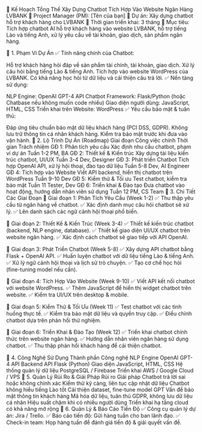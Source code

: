 📌 Kế Hoạch Tổng Thể Xây Dựng Chatbot Tích Hợp Vào Website Ngân Hàng LVBANK
🔹 Project Manager (PM): [Tên của bạn]
🔹 Dự án: Xây dựng chatbot hỗ trợ khách hàng cho LVBANK
🔹 Thời gian triển khai: 3 tháng
🔹 Mục tiêu: Tích hợp chatbot AI hỗ trợ khách hàng vào website LVBANK, hỗ trợ tiếng Lào và tiếng Anh, xử lý yêu cầu về tài khoản, giao dịch, sản phẩm ngân hàng.

📍 1. Phạm Vi Dự Án
✅ Tính năng chính của Chatbot:

Hỗ trợ khách hàng hỏi đáp về sản phẩm tài chính, tài khoản, giao dịch.
Xử lý câu hỏi bằng tiếng Lào & tiếng Anh.
Tích hợp vào website WordPress của LVBANK.
Có khả năng học hỏi từ dữ liệu và cải thiện câu trả lời.
✅ Nền tảng sử dụng:

NLP Engine: OpenAI GPT-4 API
Chatbot Framework: Flask/Python (hoặc Chatbase nếu không muốn code nhiều)
Giao diện người dùng: JavaScript, HTML, CSS
Triển khai trên Website: WordPress
✅ Yêu cầu bảo mật & tuân thủ:

Đáp ứng tiêu chuẩn bảo mật dữ liệu khách hàng (PCI DSS, GDPR).
Không lưu trữ thông tin cá nhân khách hàng.
Kiểm tra bảo mật trước khi đưa vào vận hành.
📍 2. Lộ Trình Dự Án (Roadmap)
Giai đoạn	Công việc chính	Thời gian	Trách nhiệm
GĐ 1: Phân tích yêu cầu	Xác định nhu cầu chatbot, phạm vi dự án	Tuần 1-2	PM, BA
GĐ 2: Thiết kế & Kiến trúc	Xây dựng tài liệu kiến trúc chatbot, UI/UX	Tuần 3-4	Dev, Designer
GĐ 3: Phát triển Chatbot	Tích hợp OpenAI API, xử lý hội thoại, đào tạo dữ liệu	Tuần 5-8	Dev, AI Engineer
GĐ 4: Tích hợp vào Website	Viết API backend, hiển thị chatbot trên WordPress	Tuần 9-10	Dev
GĐ 5: Kiểm thử & Tối ưu	Test chatbot, kiểm tra bảo mật	Tuần 11	Tester, Dev
GĐ 6: Triển khai & Đào tạo	Đưa chatbot vào hoạt động, hướng dẫn nhân viên sử dụng	Tuần 12	PM, CS Team
📍 3. Chi Tiết Các Giai Đoạn
🔹 Giai đoạn 1: Phân Tích Yêu Cầu (Week 1-2)
✅ Thu thập yêu cầu từ ngân hàng về chatbot.
✅ Xác định danh mục câu hỏi chatbot sẽ xử lý.
✅ Lên danh sách các ngữ cảnh hội thoại phổ biến.

🔹 Giai đoạn 2: Thiết Kế & Kiến Trúc (Week 3-4)
✅ Thiết kế kiến trúc chatbot (backend, NLP engine, database).
✅ Thiết kế giao diện UI/UX chatbot trên website ngân hàng.
✅ Xác định cách chatbot sẽ giao tiếp với API OpenAI.

🔹 Giai đoạn 3: Phát Triển Chatbot (Week 5-8)
✅ Xây dựng API chatbot bằng Flask + OpenAI API.
✅ Huấn luyện chatbot với dữ liệu tiếng Lào & tiếng Anh.
✅ Xử lý ngữ cảnh hội thoại và lịch sử trò chuyện.
✅ Tạo cơ chế học hỏi (fine-tuning model nếu cần).

🔹 Giai đoạn 4: Tích Hợp Vào Website (Week 9-10)
✅ Viết API kết nối chatbot với website WordPress.
✅ Thêm JavaScript để hiển thị widget chatbot trên website.
✅ Kiểm tra UI/UX trên desktop & mobile.

🔹 Giai đoạn 5: Kiểm Thử & Tối Ưu (Week 11)
✅ Test chatbot với các tình huống thực tế.
✅ Kiểm tra bảo mật dữ liệu và quyền truy cập.
✅ Điều chỉnh chatbot dựa trên phản hồi thử nghiệm.

🔹 Giai đoạn 6: Triển Khai & Đào Tạo (Week 12)
✅ Triển khai chatbot chính thức trên website ngân hàng.
✅ Hướng dẫn nhân viên ngân hàng sử dụng chatbot.
✅ Thu thập phản hồi khách hàng để cải thiện chatbot.

📍 4. Công Nghệ Sử Dụng
Thành phần	Công nghệ
NLP Engine	OpenAI GPT-4 API
Backend API	Flask (Python)
Giao diện	JavaScript, HTML, CSS
Hệ thống quản lý dữ liệu	PostgreSQL / Firebase
Triển khai	AWS / Google Cloud / VPS
📍 5. Quản Lý Rủi Ro & Giải Pháp
Rủi ro	Giải pháp
Chatbot trả lời sai hoặc không chính xác	Kiểm thử kỹ càng, liên tục cập nhật dữ liệu
Chatbot không hiểu tiếng Lào tốt	Cải thiện dataset, fine-tune model GPT
Vấn đề bảo mật thông tin khách hàng	Mã hóa dữ liệu, tuân thủ GDPR, không lưu dữ liệu cá nhân
Hiệu suất chậm khi có nhiều người dùng	Triển khai hạ tầng cloud có khả năng mở rộng
📍 6. Quản Lý & Báo Cáo Tiến Độ
✅ Công cụ quản lý dự án: Jira / Trello.
✅ Báo cáo tiến độ: Gửi hàng tuần cho ban lãnh đạo.
✅ Check-in team: Họp hàng tuần để đánh giá tiến độ & giải quyết vấn đề.
